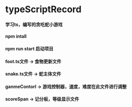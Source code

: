 # typeScriptRecord
#### 学习ts，编写的贪吃蛇小游戏

#### npm intall
#### npm run start 启动项目

#### foot.ts文件 -> 食物更新文件
#### snake.ts文件 -> 蛇主体文件
#### ganmeContorl -> 游戏控制器，速度，难度在此文件进行调整
#### scoreSpan -> 记分板，等级显示文件
